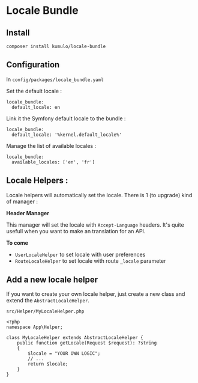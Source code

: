 # Locale Bundle

## Install
    composer install kumulo/locale-bundle
## Configuration
In `config/packages/locale_bundle.yaml`

Set the default locale :

    locale_bundle:
      default_locale: en
Link it the Symfony default locale to the bundle :

    locale_bundle:
      default_locale: '%kernel.default_locale%'
Manage the list of available locales :

    locale_bundle:
      available_locales: ['en', 'fr']

## Locale Helpers :
Locale helpers will automatically set the locale.
There is 1 (to upgrade) kind of manager :

**Header Manager**

This manager will set the locale with `Accept-Language` headers.
It's quite usefull when you want to make an translation for an API.

**To come**
- `UserLocaleHelper` to set locale with user preferences
- `RouteLocaleHelper` to set locale with route `_locale` parameter
## Add a new locale helper
If you want to create your own locale helper, just create a new class and extend the `AbstractLocaleHelper`.

`src/Helper/MyLocaleHelper.php`

    <?php
    namespace App\Helper;
    
    class MyLocaleHelper extends AbstractLocaleHelper {
        public function getLocale(Request $request): ?string
        {
            $locale = "YOUR OWN LOGIC";
            // ...
            return $locale;
        }
    }